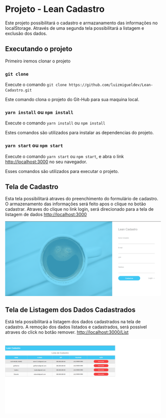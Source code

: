 # Projeto - Lean Cadastro

Este projeto possibilitará o cadastro e armazanamento das informações no localStorage. Através de uma segunda tela possibilitará a listagem e exclusão dos dados.

## Executando o projeto

Primeiro iremos clonar o projeto 

### `git clone `

Execute o comando `git clone https://github.com/luizmigueldev/Lean-Cadastro.git`

Este comando clona o projeto do Git-Hub para sua maquina local.

### `yarn install` ou `npm install`

Execute o comando `yarn install` ou `npm install`

Estes comandos são utilizados para instalar as dependencias do projeto.

### `yarn start` ou `npm start`

Execute o comando `yarn start` ou `npm start`, e abra o link [http://localhost:3000](http://localhost:3000) no seu navegador.

Esses comandos são utilizados para executar o projeto.

## Tela de Cadastro

Esta tela possibilitará atraves do preenchimento do formulário de cadastro.
O armazenamento das informações será feito apos o clique no botão cadastrar. 
Atraves do clique no link login, será direcionado para a tela de listagem de dados
[http://localhost:3000](http://localhost:3000)

![tela de cadastro][tela-cadastro]

[tela-cadastro]: ./assets/tela-de-cadastro.png "tela de cadastro"

## Tela de Listagem dos Dados Cadastrados

Está tela possibilitará a listagem dos dados cadastrados na tela de cadastro.
A remoção dos dados listados e cadastrados, será possivel atraves do click no botão remover.
[http://localhost:3000/List](http://localhost:3000/List)

![tela de listagem][tela-listagem]

[tela-listagem]: ./assets/tela-de-listagem.png "tela de listagem"